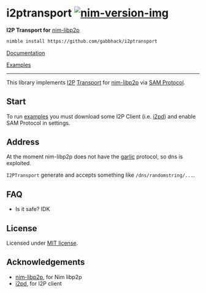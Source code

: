 # i2ptransport [![nim-version-img]][nim-version]

[nim-version]: https://nim-lang.org/blog/2020/04/03/version-120-released.html
[nim-version-img]: https://img.shields.io/badge/Nim_-v1.2.0%2B-blue

**I2P Transport for** [nim-libp2p](https://github.com/status-im/nim-libp2p)

```bash
nimble install https://github.com/gabbhack/i2ptransport
```

[Documentation](https://gabb.eu.org/i2ptransport)

[Examples](https://github.com/gabbhack/i2ptransport/tree/master/examples)

---
This library implements [I2P](https://geti2p.net/) [Transport](https://docs.libp2p.io/concepts/transports/overview/) for [nim-libp2p](https://github.com/status-im/nim-libp2p) via [SAM Protocol](https://geti2p.net/en/docs/api/samv3).

## Start
To run [examples](https://github.com/gabbhack/i2ptransport/tree/master/examples) you must download some I2P Client (i.e. [i2pd](https://i2pd.website/)) and enable SAM Protocol in settings.

## Address
At the moment nim-libp2p does not have the [garlic](https://github.com/multiformats/multicodec/blob/master/table.csv#L120) protocol, so dns is exploited.

`I2PTransport` generate and accepts something like `/dns/randomstring/...`.

## FAQ
- Is it safe? IDK

## License
Licensed under <a href="LICENSE">MIT license</a>.

## Acknowledgements
- [nim-libp2p](https://github.com/status-im/nim-libp2p), for Nim libp2p
- [i2pd](https://github.com/PurpleI2P/i2pd), for I2P client